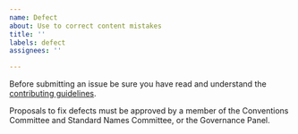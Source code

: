 ```yaml
---
name: Defect
about: Use to correct content mistakes
title: ''
labels: defect
assignees: ''

---
```


Before submitting an issue be sure you have read and understand the [contributing guidelines](https://github.com/cf-convention/cf-convention.github.io/blob/master/CONTRIBUTING.md).

Proposals to fix defects must be approved by a member of the Conventions Committee and Standard Names Committee, or the Governance Panel.
